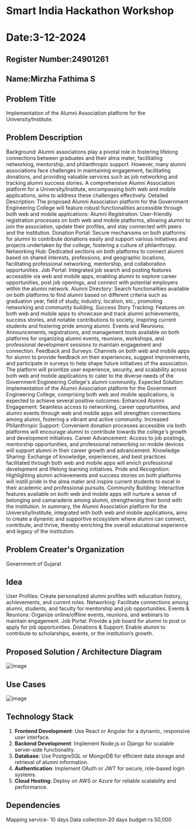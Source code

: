 # Smart India Hackathon Workshop
# Date:3-12-2024
## Register Number:24901261
## Name:Mirzha Fathima S
## Problem Title
Implementation of the Alumni Association platform for the University/Institute.
## Problem Description
Background: Alumni associations play a pivotal role in fostering lifelong connections between graduates and their alma mater, facilitating networking, mentorship, and philanthropic support. However, many alumni associations face challenges in maintaining engagement, facilitating donations, and providing valuable services such as job networking and tracking alumni success stories. A comprehensive Alumni Association platform for a University/Institute, encompassing both web and mobile applications, aims to address these challenges effectively. Detailed Description: The proposed Alumni Association platform for the Government Engineering College will feature robust functionalities accessible through both web and mobile applications: Alumni Registration: User-friendly registration processes on both web and mobile platforms, allowing alumni to join the association, update their profiles, and stay connected with peers and the institution. Donation Portal: Secure mechanisms on both platforms for alumni to contribute donations easily and support various initiatives and projects undertaken by the college, fostering a culture of philanthropy. Networking Hub: Dedicated sections on both platforms to connect alumni based on shared interests, professions, and geographic locations, facilitating professional networking, mentorship, and collaboration opportunities. Job Portal: Integrated job search and posting features accessible via web and mobile apps, enabling alumni to explore career opportunities, post job openings, and connect with potential employers within the alumni network. Alumni Directory: Search functionalities available on both platforms to find alumni based on different criteria such as graduation year, field of study, industry, location, etc., promoting networking and community building. Success Story Tracking: Features on both web and mobile apps to showcase and track alumni achievements, success stories, and notable contributions to society, inspiring current students and fostering pride among alumni. Events and Reunions: Announcements, registrations, and management tools available on both platforms for organizing alumni events, reunions, workshops, and professional development sessions to maintain engagement and connection. Feedback and Surveys: Channels on both web and mobile apps for alumni to provide feedback on their experiences, suggest improvements, and participate in surveys to help shape future initiatives of the association. The platform will prioritize user experience, security, and scalability across both web and mobile applications to cater to the diverse needs of the Government Engineering College's alumni community. Expected Solution: Implementation of the Alumni Association platform for the Government Engineering College, comprising both web and mobile applications, is expected to achieve several positive outcomes: Enhanced Alumni Engagement: Seamless access to networking, career opportunities, and alumni events through web and mobile apps will strengthen connections among alumni, fostering a vibrant and active community. Increased Philanthropic Support: Convenient donation processes accessible via both platforms will encourage alumni to contribute towards the college's growth and development initiatives. Career Advancement: Access to job postings, mentorship opportunities, and professional networking on mobile devices will support alumni in their career growth and advancement. Knowledge Sharing: Exchange of knowledge, experiences, and best practices facilitated through both web and mobile apps will enrich professional development and lifelong learning initiatives. Pride and Recognition: Highlighting alumni achievements and success stories on both platforms will instill pride in the alma mater and inspire current students to excel in their academic and professional pursuits. Community Building: Interactive features available on both web and mobile apps will nurture a sense of belonging and camaraderie among alumni, strengthening their bond with the institution. In summary, the Alumni Association platform for the University/Institute, integrated with both web and mobile applications, aims to create a dynamic and supportive ecosystem where alumni can connect, contribute, and thrive, thereby enriching the overall educational experience and legacy of the institution.
## Problem Creater's Organization
Government of Gujarat

## Idea
User Profiles: Create personalized alumni profiles with education history, achievements, and current roles.
Networking: Facilitate connections among alumni, students, and faculty for mentorship and job opportunities.
Events & Reunions: Organize online/offline events, reunions, and webinars to maintain engagement.
Job Portal: Provide a job board for alumni to post or apply for job opportunities.
Donations & Support: Enable alumni to contribute to scholarships, events, or the institution’s growth.


## Proposed Solution / Architecture Diagram
![image](https://github.com/user-attachments/assets/52e4514c-c3e4-4004-a11d-0d9dcf7e5e3d)


## Use Cases
![image](https://github.com/user-attachments/assets/76c07dd7-a582-4c71-95d5-91f0ce3b74db)


## Technology Stack
1. **Frontend Development**: Use React or Angular for a dynamic, responsive user interface.  
2. **Backend Development**: Implement Node.js or Django for scalable server-side functionality.  
3. **Database**: Use PostgreSQL or MongoDB for efficient data storage and retrieval of alumni information.  
4. **Authentication**: Implement OAuth or JWT for secure, role-based login systems.  
5. **Cloud Hosting**: Deploy on AWS or Azure for reliable scalability and performance.

## Dependencies
Mapping service- 10 days
Data collection-20 days
budget-rs.50,000
